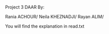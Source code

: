 Project 3 DAAR  By:

Rania ACHOUR/
Neila KHEZNADJI/
Rayan ALIM/


You will find the explanation in read.txt
